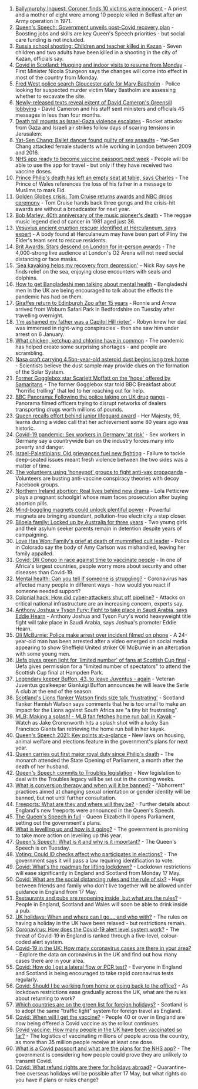1. [Ballymurphy Inquest: Coroner finds 10 victims were innocent](https://www.bbc.co.uk/news/uk-northern-ireland-56986784) - A priest and a mother of eight were among 10 people killed in Belfast after an Army operation in 1971.
2. [Queen's Speech: Government unveils post-Covid recovery plan](https://www.bbc.co.uk/news/uk-politics-57071636) - Boosting jobs and skills are key Queen's Speech priorities - but social care funding is not included.
3. [Russia school shooting: Children and teacher killed in Kazan](https://www.bbc.co.uk/news/world-europe-57069589) - Seven children and two adults have been killed in a shooting in the city of Kazan, officials say.
4. [Covid in Scotland: Hugging and indoor visits to resume from Monday](https://www.bbc.co.uk/news/uk-scotland-57070970) - First Minister Nicola Sturgeon says the changes will come into effect in most of the country from Monday.
5. [Fred West police search Gloucester cafe for Mary Bastholm](https://www.bbc.co.uk/news/uk-england-gloucestershire-57070279) - Police looking for suspected murder victim Mary Bastholm are assessing whether to excavate the site.
6. [Newly-released texts reveal extent of David Cameron's Greensill lobbying](https://www.bbc.co.uk/news/uk-politics-57074690) - David Cameron and his staff sent ministers and officials 45 messages in less than four months.
7. [Death toll mounts as Israel-Gaza violence escalates](https://www.bbc.co.uk/news/world-middle-east-57066275) - Rocket attacks from Gaza and Israeli air strikes follow days of soaring tensions in Jerusalem.
8. [Yat-Sen Chang: Ballet dancer found guilty of sex assaults](https://www.bbc.co.uk/news/uk-england-london-57073643) - Yat-Sen Chang attacked female students while working in London between 2009 and 2016.
9. [NHS app ready to become vaccine passport next week](https://www.bbc.co.uk/news/technology-57070185) - People will be able to use the app for travel - but only if they have received two vaccine doses.
10. [Prince Philip's death has left an empty seat at table, says Charles](https://www.bbc.co.uk/news/uk-57068899) - The Prince of Wales references the loss of his father in a message to Muslims to mark Eid.
11. [Golden Globes crisis: Tom Cruise returns awards and NBC drops ceremony](https://www.bbc.co.uk/news/world-us-canada-57065562) - Tom Cruise hands back three gongs and the crisis-hit awards are without a broadcaster for next year.
12. [Bob Marley: 40th anniversary of the music pioneer's death](https://www.bbc.co.uk/news/in-pictures-57022757) - The reggae music legend died of cancer in 1981 aged just 36.
13. [Vesuvius ancient eruption rescuer identified at Herculaneum, says expert](https://www.bbc.co.uk/news/world-europe-57055163) - A body found at Herculaneum may have been part of Pliny the Elder's team sent to rescue residents.
14. [Brit Awards: Stars descend on London for in-person awards](https://www.bbc.co.uk/news/entertainment-arts-57059652) - The 4,000-strong live audience at London's O2 Arena will not need social distancing or face masks.
15. ['Sea kayaking helps my recovery from depression'](https://www.bbc.co.uk/news/uk-scotland-glasgow-west-56979424) - Nick Ray says he finds relief on the sea, enjoying close encounters with seals and dolphins.
16. [How to get Bangladeshi men talking about mental health](https://www.bbc.co.uk/news/health-57059479) - Bangladeshi men in the UK are being encouraged to talk about the effects the pandemic has had on them.
17. [Giraffes return to Edinburgh Zoo after 15 years](https://www.bbc.co.uk/news/uk-scotland-edinburgh-east-fife-57071464) - Ronnie and Arrow arrived from Woburn Safari Park in Bedfordshire on Tuesday after travelling overnight.
18. ['I'm ashamed my father was a Capitol Hill rioter'](https://www.bbc.co.uk/news/world-us-canada-57022923) - Robyn knew her dad was immersed in right-wing conspiracies - then she saw him under arrest on 6 January.
19. [What chicken, ketchup and chlorine have in common](https://www.bbc.co.uk/news/world-us-canada-57029542) - The pandemic has helped create some surprising shortages - and people are scrambling.
20. [Nasa craft carrying 4.5bn-year-old asteroid dust begins long trek home](https://www.bbc.co.uk/news/world-us-canada-57065381) - Scientists believe the dust sample may provide clues on the formation of the Solar System.
21. [Former Gogglebox star Scarlett Moffatt on the 'hope' offered by Samaritans](https://www.bbc.co.uk/news/uk-57030285) - The former Gogglebox star told BBC Breakfast about "horrific trolling" that led to her reaching out for help.
22. [BBC Panorama: Following the police taking on UK drug gangs](https://www.bbc.co.uk/news/uk-57058635) - Panorama filmed officers trying to disrupt networks of dealers transporting drugs worth millions of pounds.
23. [Queen recalls effort behind junior lifeguard award](https://www.bbc.co.uk/news/uk-57052091) - Her Majesty, 95, learns during a video call that her achievement some 80 years ago was historic.
24. [Covid-19 pandemic: Sex workers in Germany 'at risk'](https://www.bbc.co.uk/news/world-europe-57029723) - Sex workers in Germany say a countrywide ban on the industry forces many into poverty and danger.
25. [Israel-Palestinians: Old grievances fuel new fighting](https://www.bbc.co.uk/news/world-middle-east-57074460) - Failure to tackle deep-seated issues meant fresh violence between the two sides was a matter of time.
26. [The volunteers using 'honeypot' groups to fight anti-vax propaganda](https://www.bbc.co.uk/news/blogs-trending-57051691) - Volunteers are busting anti-vaccine conspiracy theories with decoy Facebook groups.
27. [Northern Ireland abortion: Real lives behind new drama](https://www.bbc.co.uk/news/newsbeat-57013409) - Lola Petticrew plays a pregnant schoolgirl whose mum faces prosecution after buying abortion pills.
28. [Mind-boggling magnets could unlock plentiful power](https://www.bbc.co.uk/news/business-56843149) - Powerful magnets are bringing abundant, pollution-free electricity a step closer.
29. [Biloela family: Locked up by Australia for three years](https://www.bbc.co.uk/news/world-australia-56768529) - Two young girls and their asylum seeker parents remain in detention despite years of campaigning.
30. [Love Has Won: Family's grief at death of mummified cult leader](https://www.bbc.co.uk/news/world-us-canada-57017270) - Police in Colorado say the body of Amy Carlson was mishandled, leaving her family appalled.
31. [Covid: DR Congo in race against time to vaccinate people](https://www.bbc.co.uk/news/health-57028747) - In one of Africa's largest countries, people worry more about security and other diseases than Covid-19.
32. [Mental health: Can you tell if someone is struggling?](https://www.bbc.co.uk/news/health-57013126) - Coronavirus has affected many people in different ways - how would you react if someone needed support?
33. [Colonial hack: How did cyber-attackers shut off pipeline?](https://www.bbc.co.uk/news/technology-57063636) - Attacks on critical national infrastructure are an increasing concern, experts say.
34. [Anthony Joshua v Tyson Fury: Fight to take place in Saudi Arabia, says Eddie Hearn](https://www.bbc.co.uk/sport/boxing/57068810) - Anthony Joshua and Tyson Fury's world heavyweight title fight will take place in Saudi Arabia, says Joshua's promoter Eddie Hearn.
35. [Oli McBurnie: Police make arrest over incident filmed on phone](https://www.bbc.co.uk/sport/football/57068729) - A 24-year-old man has been arrested after a video emerged on social media appearing to show Sheffield United striker Oli McBurnie in an altercation with some young men.
36. [Uefa gives green light for 'limited number' of fans at Scottish Cup final](https://www.bbc.co.uk/sport/football/57073714) - Uefa gives permission for a "limited number of spectators" to attend the Scottish Cup final at Hampden Park.
37. [Legendary keeper Buffon, 43, to leave Juventus - again](https://www.bbc.co.uk/sport/football/57069136) - Veteran Juventus goalkeeper Gianluigi Buffon announces he will leave the Serie A club at the end of the season.
38. [Scotland's Lions flanker Watson finds size talk 'frustrating'](https://www.bbc.co.uk/sport/rugby-union/57071384) - Scotland flanker Hamish Watson says comments that he is too small to make an impact for the Lions against South Africa are "a tiny bit frustrating".
39. [MLB: Making a splash! - MLB fan fetches home run ball in Kayak](https://www.bbc.co.uk/sport/av/baseball/57071364) - Watch as Jake Cronenworth hits a splash shot with a lucky San Francisco Giants fan retrieving the home run ball in her kayak.
40. [Queen's Speech 2021: Key points at-a-glance](https://www.bbc.co.uk/news/uk-politics-56987630) - New laws on housing, animal welfare and elections feature in the government's plans for next year.
41. [Queen carries out first major royal duty since Philip's death](https://www.bbc.co.uk/news/uk-57068042) - The monarch attended the State Opening of Parliament, a month after the death of her husband.
42. [Queen's Speech commits to Troubles legislation](https://www.bbc.co.uk/news/uk-northern-ireland-57069455) - New legislation to deal with the Troubles legacy will be set out in the coming weeks.
43. [What is conversion therapy and when will it be banned?](https://www.bbc.co.uk/news/explainers-56496423) - "Abhorrent" practices aimed at changing sexual orientation or gender identity will be banned, but not until further consultation.
44. [Freeports: What are they and where will they be?](https://www.bbc.co.uk/news/uk-politics-55819489) - Further details about England's new freeports were announced in the Queen's Speech.
45. [The Queen's Speech in full](https://www.bbc.co.uk/news/uk-politics-57071775) - Queen Elizabeth ll opens Parliament, setting out the government's plans.
46. [What is levelling up and how is it going?](https://www.bbc.co.uk/news/56238260) - The government is promising to take more action on levelling up this year.
47. [Queen's Speech: What is it and why is it important?](https://www.bbc.co.uk/news/uk-politics-32816450) - The Queen's Speech is on Tuesday.
48. [Voting: Could ID checks affect who participates in elections?](https://www.bbc.co.uk/news/uk-politics-50044539) - The government says it will pass a law requiring identification to vote.
49. [Covid: What's the roadmap for lifting lockdown?](https://www.bbc.co.uk/news/explainers-52530518) - Lockdown restrictions will ease significantly in England and Scotland from Monday 17 May.
50. [Covid: What are the social distancing rules and the rule of six?](https://www.bbc.co.uk/news/uk-51506729) - Hugs between friends and family who don't live together will be allowed under guidance in England from 17 May.
51. [Restaurants and pubs are reopening inside, but what are the rules?](https://www.bbc.co.uk/news/business-52977388) - People in England, Scotland and Wales will soon be able to drink inside a pub.
52. [UK holidays: When and where can I go.... and who with?](https://www.bbc.co.uk/news/explainers-52646738) - The rules on having a holiday in the UK have been relaxed - but restrictions remain.
53. [Coronavirus: How does the Covid-19 alert level system work?](https://www.bbc.co.uk/news/explainers-52634739) - The threat of Covid-19 in England is ranked through a five-level, colour-coded alert system.
54. [Covid-19 in the UK: How many coronavirus cases are there in your area?](https://www.bbc.co.uk/news/uk-51768274) - Explore the data on coronavirus in the UK and find out how many cases there are in your area.
55. [Covid: How do I get a lateral flow or PCR test?](https://www.bbc.co.uk/news/health-51943612) - Everyone in England and Scotland is being encouraged to take rapid coronavirus tests regularly.
56. [Covid: Should I be working from home or going back to the office?](https://www.bbc.co.uk/news/business-52567567) - As lockdown restrictions ease gradually across the UK, what are the rules about returning to work?
57. [Which countries are on the green list for foreign holidays?](https://www.bbc.co.uk/news/explainers-52544307) - Scotland is to adopt the same "traffic light" system for foreign travel as England.
58. [Covid: When will I get the vaccine?](https://www.bbc.co.uk/news/health-55045639) - People 40 or over in England are now being offered a Covid vaccine as the rollout continues.
59. [Covid vaccine: How many people in the UK have been vaccinated so far?](https://www.bbc.co.uk/news/health-55274833) - The logistics of vaccinating millions of people across the country, as more than 35 million people receive at least one dose.
60. [What is a Covid passport and what are the plans for the NHS app?](https://www.bbc.co.uk/news/explainers-55718553) - The government is considering how people could prove they are unlikely to transmit Covid.
61. [Covid: What refund rights are there for holidays abroad?](https://www.bbc.co.uk/news/business-51615412) - Quarantine-free overseas holidays will be possible after 17 May, but what rights do you have if plans or rules change?
